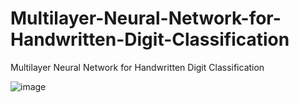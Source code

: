 # Multilayer-Neural-Network-for-Handwritten-Digit-Classification
Multilayer Neural Network for Handwritten Digit Classification

![image](https://user-images.githubusercontent.com/32316270/45592534-1a92c900-b936-11e8-888b-2e9bb1168012.png)

